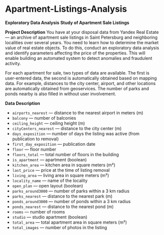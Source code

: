 # Apartment-Listings-Analysis

**Exploratory Data Analysis**
**Study of Apartment Sale Listings**

**Project Description**
You have at your disposal data from Yandex Real Estate — an archive of apartment sale listings in Saint Petersburg and neighboring localities over several years. You need to learn how to determine the market value of real estate objects. To do this, conduct an exploratory data analysis and identify parameters affecting the price of the properties. This will enable building an automated system to detect anomalies and fraudulent activity.

For each apartment for sale, two types of data are available. The first is user-entered data, the second is automatically obtained based on mapping data. For example, distances to the city center, airport, and other locations are automatically obtained from geoservices. The number of parks and ponds nearby is also filled in without user involvement.

**Data Description**

* `airports_nearest` — distance to the nearest airport in meters (m)
* `balcony` — number of balconies
* `ceiling_height` — ceiling height (m)
* `cityCenters_nearest` — distance to the city center (m)
* `days_exposition` — number of days the listing was active (from publication to removal)
* `first_day_exposition` — publication date
* `floor` — floor number
* `floors_total` — total number of floors in the building
* `is_apartment` — apartment (boolean)
* `kitchen_area` — kitchen area in square meters (m²)
* `last_price` — price at the time of listing removal
* `living_area` — living area in square meters (m²)
* `locality_name` — name of the locality
* `open_plan` — open layout (boolean)
* `parks_around3000` — number of parks within a 3 km radius
* `parks_nearest` — distance to the nearest park (m)
* `ponds_around3000` — number of ponds within a 3 km radius
* `ponds_nearest` — distance to the nearest pond (m)
* `rooms` — number of rooms
* `studio` — studio apartment (boolean)
* `total_area` — total apartment area in square meters (m²)
* `total_images` — number of photos in the listing
